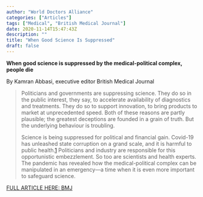 ```yaml
---
author: "World Doctors Alliance"
categories: ["Articles"]
tags: ["Medical", "British Medical Journal"]
date: 2020-11-14T15:47:43Z
description: ""
title: "When Good Science Is Suppressed"
draft: false
---
```


**When good science is suppressed by the medical-political complex, people die**  

By Kamran Abbasi, executive editor British Medical Journal

> Politicians and governments are suppressing science. They do so in the public interest, they say, to accelerate availability of  diagnostics and treatments. They do so to support innovation, to bring  products to market at unprecedented speed. Both of these reasons are  partly plausible; the greatest deceptions are founded in a grain of  truth. But the underlying behaviour is troubling.
>
> Science is being suppressed for political and financial gain. Covid-19 has  unleashed state corruption on a grand scale, and it is harmful to public health.[1](https://www.bmj.com/content/371/bmj.m4425#ref-1) Politicians and industry are responsible for this opportunistic  embezzlement. So too are scientists and health experts. The pandemic has revealed how the medical-political complex can be manipulated in an  emergency—a time when it is even more important to safeguard science.

[FULL ARTICLE HERE: BMJ](https://www.bmj.com/content/371/bmj.m4425)